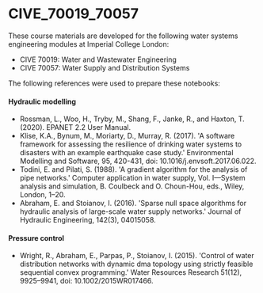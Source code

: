 # CIVE_70019_70057
These course materials are developed for the following water systems engineering modules at Imperial College London:
- CIVE 70019: Water and Wastewater Engineering
- CIVE 70057: Water Supply and Distribution Systems

The following references were used to prepare these notebooks:
#### Hydraulic modelling
- Rossman, L., Woo, H., Tryby, M., Shang, F., Janke, R., and Haxton, T. (2020). EPANET 2.2 User Manual.
- Klise, K.A., Bynum, M., Moriarty, D., Murray, R. (2017). 'A software framework for assessing the resilience of drinking water systems to disasters with an example earthquake case study.' Environmental Modelling and Software, 95, 420-431, doi: 10.1016/j.envsoft.2017.06.022.
- Todini, E. and Pilati, S. (1988). 'A gradient algorithm for the analysis of pipe networks.' Computer application in water supply, Vol. I—System analysis and simulation, B. Coulbeck and O. Choun-Hou, eds., Wiley, London, 1–20.
- Abraham, E. and Stoianov, I. (2016). 'Sparse null space algorithms for hydraulic analysis of large-scale water supply networks.' Journal of Hydraulic Engineering, 142(3), 04015058.

#### Pressure control 
- Wright, R., Abraham, E., Parpas, P., Stoianov, I. (2015). 'Control of water distribution networks with dynamic dma topology using strictly feasible sequential convex programming.' Water Resources Research 51(12), 9925–9941, doi: 10.1002/2015WR017466.